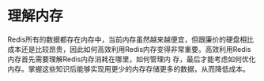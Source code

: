 # 理解内存

Redis所有的数据都存在内存中，当前内存虽然越来越便宜，但跟廉价的硬盘相比成本还是比较昂贵，因此如何高效利用Redis内存变得非常重要。高效利用Redis内存首先需要理解Redis内存消耗在哪里，如何管理内 存，最后才能考虑如何优化内存。掌握这些知识后能够实现用更少的内存存储更多的数据，从而降低成本。

